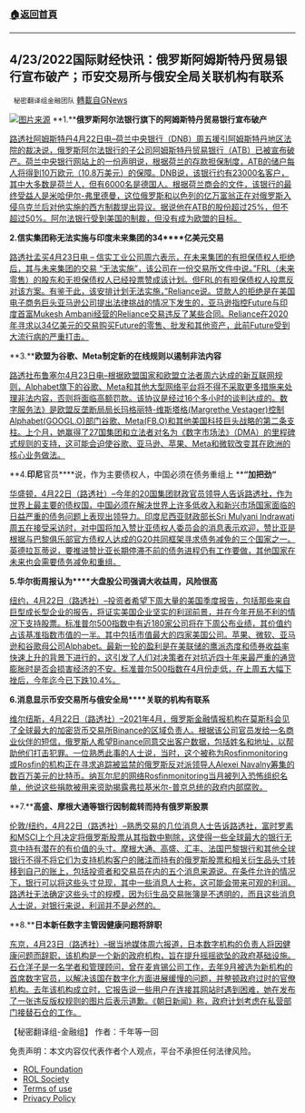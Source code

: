 ###  [:house:返回首頁](https://github.com/ourhimalayas/txt)
---


## 4/23/2022国际财经快讯：俄罗斯阿姆斯特丹贸易银行宣布破产；币安交易所与俄安全局关联机构有联系
` 秘密翻译组金融团队` [轉載自GNews](https://gnews.org/zh-hans/2399560/)

![](https://assets.gnews.org/wp-content/uploads/2022/04/图片1-148.png)[图片来源](https://www.reuters.com)
**1.****俄罗斯阿尔法银行旗下的阿姆斯特丹贸易银行宣布破产**

[路透社阿姆斯特丹4月22日电–荷兰中央银行（DNB）周五援引阿姆斯特丹地区法院的裁决说，俄罗斯阿尔法银行的子公司阿姆斯特丹贸易银行（ATB）已被宣布破产。荷兰中央银行网站上的一份声明说，根据荷兰的存款担保制度，ATB的储户每人将得到10万欧元（10.8万美元）的保障。DNB说，该银行约有23000名客户，其中大多数是荷兰人，但有6000名是德国人。根据荷兰商会的文件，该银行的最终受益人是米哈伊尔-弗里德曼，这位俄罗斯和以色列的亿万富翁正在对俄罗斯入侵乌克兰后对他实施的西方制裁提出异议。据说他在ATB的股份超过25%，但不超过50%。阿尔法银行受到美国的制裁，但没有成为欧盟的目标。](https://www.reuters.com/business/finance/amsterdam-trade-bank-part-russias-alfa-bank-declared-bankrupt-2022-04-22/)

**2.****信实集团称无法实施与印度未来集团的****34****亿美元交易**

[路透社孟买4月23日电 – 信实工业公司周六表示，在未来集团的有担保债权人拒绝后，其与未来集团的交易 “无法实施”，该公司在一份交易所文件中说。”FRL（未来零售）的股东和无担保债权人已经投票赞成该计划。但FRL的有担保债权人投票反对该方案。有鉴于此，该安排计划无法实施，”Reliance说。贷款人的拒绝是在美国电子商务巨头亚马逊公司提出法律挑战的情况下发生的，亚马逊指控Future与印度首富Mukesh Ambani经营的Reliance交易违反了某些合同。Reliance在2020年寻求以34亿美元的交易购买Future的零售、批发和其他资产，此前Future受到大流行病的严重打击。](https://www.reuters.com/business/retail-consumer/reliance-says-cannot-implement-34-bln-deal-with-indias-future-group-2022-04-23/)

**3.****欧盟为谷歌、****Meta****制定新的在线规则以遏制非法内容**

[路透社布鲁塞尔4月23日电–根据欧盟国家和欧盟立法者周六达成的新互联网规则，Alphabet旗下的谷歌、Meta和其他大型网络平台将不得不采取更多措施来处理非法内容，否则将面临高额罚款。该协议是经过16个多小时的谈判达成的。数字服务法》是欧盟反垄断局局长玛格丽特-维斯塔格(Margrethe Vestager)控制Alphabet(GOOGL.O)部门谷歌、Meta(FB.O)和其他美国科技巨头战略的第二条支柱。上个月，她赢得了27国集团和立法者对名为《数字市场法》（DMA）的里程碑式规则的支持，这可能会迫使谷歌、亚马逊、苹果、Meta和微软改变其在欧洲的核心业务做法。](https://www.reuters.com/technology/eu-countries-lawmakers-clinch-deal-new-online-content-rules-2022-04-23/)

**4.****印尼****官员****说，作为主要债权人，中国必须在债务重组上 ****“****加把劲****“**

[华盛顿，4月22日（路透社）–今年的20国集团财政官员领导人告诉路透社，作为世界上最主要的债权国，中国必须在解决世界上许多低收入和新兴市场国家面临的日益严重的债务问题上表现出领导力。印度尼西亚财政部长Sri Mulyani Indrawati周五在接受采访时，对中国将加入赞比亚债权人委员会的消息表示欢迎，赞比亚是根据与巴黎俱乐部官方债权人达成的G20共同框架寻求债务减免的三个国家之一。英德拉瓦蒂说，要推进赞比亚长期停滞不前的债务进程仍有工作要做，其他国家在未来也会需要债务减免和重组。](https://www.reuters.com/business/finance/dominant-creditor-china-must-step-up-debt-restructuring-indonesias-indrawati-2022-04-22/)

**5.****华尔街周报****认为****大盘股公司强调大收益周，风险很高**

[纽约，4月22日（路透社）–投资者希望下周大量的美国季度报告，包括那些来自巨型成长型企业的报告，将证实美国企业坚实的利润前景，并在今年开局不利的情况下支持股票。标准普尔500指数中有近180家公司将在下周公布业绩，其价值约占该基准指数市值的一半。其中包括市值最大的四家美国公司。苹果、微软、亚马逊和谷歌母公司Alphabet。最新一轮的盈利是在美联储的鹰派态度和债券收益率快速上升的背景下进行的，这引发了人们对决策者在对抗近四十年来最严重的通货膨胀时是否会损害经济的不安。标准普尔500指数在4月份走低，在上周五大幅下挫后，今年迄今已下跌10.4%。](https://www.reuters.com/business/wall-st-week-ahead-stakes-are-high-megacap-companies-highlight-big-earnings-week-2022-04-22/)

**6.****消息显示币安交易所****与俄安全局****关联的机构有联系**

[维尔纽斯，4月22日（路透社）–2021年4月，俄罗斯金融情报机构在莫斯科会见了全球最大的加密货币交易所Binance的区域负责人。根据该公司官员发给一名商业伙伴的短信，俄罗斯人希望Binance同意交出客户数据，包括姓名和地址，以帮助他们打击犯罪。一位熟悉此事的人士说，当时，这个被称为Rosfinmonitoring或Rosfin的机构正在寻求追踪被监禁的俄罗斯反对派领导人Alexei Navalny筹集的数百万美元的比特币。纳瓦尔尼的网络Rosfinmonitoring当月被列入恐怖组织名单，他说这些捐款被用来资助揭露弗拉基米尔-普京总统的政府内部腐败。](https://www.reuters.com/technology/how-crypto-giant-binance-built-ties-russian-fsb-linked-agency-2022-04-22/)

**7.****高盛、摩根大通等银行因制裁转而持有俄罗斯股票**

[伦敦/纽约，4月22日（路透社）–熟悉交易的几位消息人士告诉路透社，富时罗素和MSCI上个月决定将俄罗斯股票从其指数中剔除，这使得一些全球最大的银行无意中持有潜在的有价值的头寸。摩根大通、高盛、汇丰、法国巴黎银行和其他全球银行不得不将它们为支持机构客户的赌注而持有的俄罗斯股票和相关衍生品头寸转移到自己的账上，包括投资者和交易员在内的五个消息来源说。在条件允许的情况下，银行可以将这些头寸兑现，其中一些消息人士称，这可能会带来可观的利润。路透社无法确定这些头寸的规模，因为衍生品交易账簿是不透明的，而且这些消息人士说，对银行来说，利润并不是必然的。](https://www.reuters.com/business/exclusive-goldman-jpmorgan-among-banks-left-holding-russian-stocks-by-sanctions-2022-04-22/)

**8.****日本新任数字主管因健康问题将辞职**

[东京，4月23日（路透社）–据当地媒体周六报道，日本数字机构的负责人将因健康问题而辞职，该机构是一个新的政府机构，旨在提升摇摇欲坠的政府基础设施。石仓洋子是一名学者和管理顾问，曾在麦肯锡公司工作，去年9月被选为新机构的首席数字官员，以解决该国在数字化方面进展缓慢的问题，并整顿政府过时的官僚机构。去年该机构成立时，它报告说一些用户在连接其网站时遇到困难，她在发布了一张违反版权规则的图片后表示道歉。《朝日新闻》称，政府计划考虑在私营部门接替石仓的工作。](https://www.reuters.com/world/asia-pacific/japans-new-digital-chief-resign-over-health-issues-media-2022-04-23/)

【秘密翻译组-金融组】
作者：千年等一回

 

免责声明：本文内容仅代表作者个人观点，平台不承担任何法律风险。

- [ROL Foundation](https://rolfoundation.org/)
- [ROL Society](https://rolsociety.org/)
- [Terms of use](https://gnews.org/terms-of-use-3/)
- [Privacy Policy](https://gnews.org/privacy-policy/)
